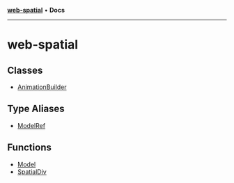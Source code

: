 [**web-spatial**](README.md) • **Docs**

***

# web-spatial

## Classes

- [AnimationBuilder](classes/AnimationBuilder.md)

## Type Aliases

- [ModelRef](type-aliases/ModelRef.md)

## Functions

- [Model](functions/Model.md)
- [SpatialDiv](functions/SpatialDiv.md)
